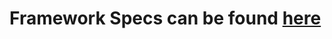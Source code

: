 # Framework Specs can be found [here](https://github.com/AnjiB/anji-rest-api-framework/blob/main/anji-rest-api-framework/README.MD)
